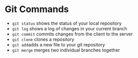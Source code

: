 Git Commands
============

* `git status` shows the status of your local repository
* `git log` shows a log of changes in your current branch
* `git commit` commits changes from the client to the server
* `git clone` clones a repository
* `git add`adds a new file to your git repository
* `git merge` merges two individual branches together